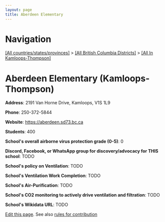 ```yaml
---
layout: page
title: Aberdeen Elementary
---
```

# Navigation

[[All countries/states/provinces]](../../..) > [[All British Columbia Districts]](../..) > [[All In Kamloops-Thompson]](..)

# Aberdeen Elementary (Kamloops-Thompson)

**Address**: 2191 Van Horne Drive, Kamloops, V1S 1L9

**Phone**: 250-372-5844

**Website**: <https://aberdeen.sd73.bc.ca>

**Students**: 400

**School's overall airborne virus protection grade (0-5)**: 0

**Discord, Facebook, or WhatsApp group for discovery/advocacy for THIS school**: TODO

**School's policy on Ventilation**: TODO

**School's Ventilation Work Completion**: TODO

**School's Air-Purification**: TODO

**School's CO2 monitoring to actively drive ventilation and filtration**: TODO

**School's Wikidata URL**: TODO


[Edit this page](https://github.com/ventilate-schools/BC/edit/main/./Kamloops-Thompson/Aberdeen_Elementary.md). See also [rules for contribution](../../../contribution-rules/)